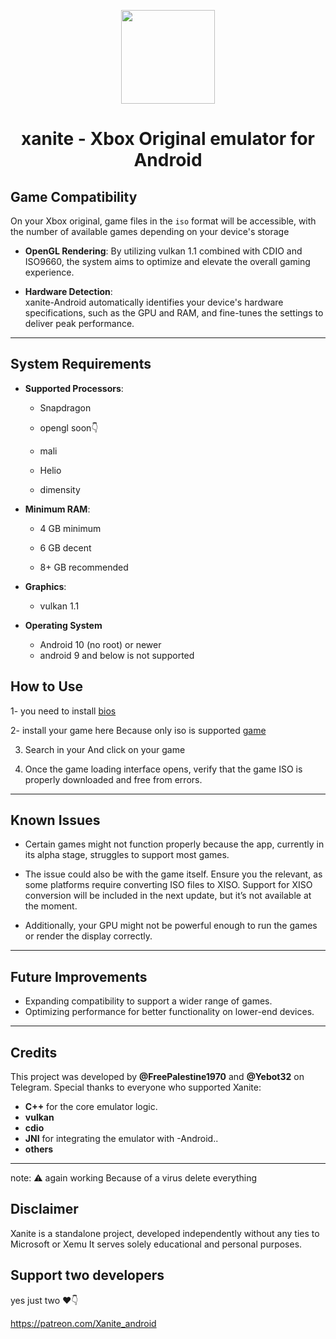 <p align="center">
    <a href="https://github.com/dev-Ali2008/xanite-original-android/blob/4e4fb4e68ecc40a10e9ddf1588ab1015929d69a8/xanite_original_icon.png">
        <img height="150px" src="https://github.com/dev-Ali2008/xanite-original-android/blob/4e4fb4e68ecc40a10e9ddf1588ab1015929d69a8/xanite_original_icon.png" />
    </a>
</p>

<h1 align="center"> xanite - Xbox Original emulator for Android </h1>

## Game Compatibility

On your Xbox original, game files in the `iso` format will be accessible, with the number of available games depending on your device's storage

- **OpenGL Rendering**: 
By utilizing vulkan 1.1 combined with CDIO and ISO9660, the system aims to optimize and elevate the overall gaming experience.

- **Hardware Detection**:  
xanite-Android automatically identifies your device's hardware specifications, such as the GPU and RAM, and fine-tunes the settings to deliver peak performance.

---

## System Requirements

- **Supported Processors**:
  
  - Snapdragon

  - opengl soon👇

  - mali
  
  - Helio 
  
  - dimensity

- **Minimum RAM**:
  
  - 4 GB minimum

  - 6 GB decent 

  - 8+ GB recommended

- **Graphics**:  
  - vulkan 1.1

- **Operating System**

  - Android 10 (no root) or newer 
  - android 9 and below is not supported
  
## How to Use

1- you need to install 
<a href="https://www.mediafire.com/file/v2y5tsn92i851bq/Xanite+OG+ANDROID+FILES.zip/file">bios</a>
&nbsp;&nbsp; &nbsp;&nbsp;

2- install your game here Because only iso is supported <a href="https://github.com/dev-Ali2008/Xemu-android/blob/main/Game.md">game</a>
&nbsp;&nbsp; &nbsp;&nbsp;

3. Search in your And click on your game

4. Once the game loading interface opens, verify that the game ISO is properly downloaded and free from errors.

---
## Known Issues

 - Certain games might not function properly because the app, currently in its alpha stage, struggles to support most games.

- The issue could also be with the game itself. Ensure you the relevant, as some platforms require converting ISO files to XISO. Support for XISO conversion will be included in the next update, but it’s not available at the moment.
  
- Additionally, your GPU might not be powerful enough to run the games or render the display correctly.  

---

## Future Improvements

- Expanding compatibility to support a wider range of games.  
- Optimizing performance for better functionality on lower-end devices.  

---

## Credits
This project was developed by **@FreePalestine1970** and **@Yebot32** on Telegram. Special thanks to everyone who supported Xanite:


- **C++** for the core emulator logic.
- **vulkan**
- **cdio** 
- **JNI** for integrating the emulator with -Android..
- **others**
---
note: ⚠️ again working Because of a virus delete everything

## Disclaimer
Xanite is a standalone project, developed independently without any ties to Microsoft or Xemu It serves solely educational and personal purposes.

## Support two developers 

yes just two ❤️👇

https://patreon.com/Xanite_android

